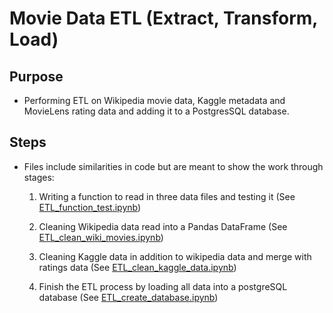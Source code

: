 # Movie Data ETL (Extract, Transform, Load)

## Purpose
- Performing ETL on Wikipedia movie data, Kaggle metadata and MovieLens rating data and adding it to a PostgresSQL database.

## Steps 
- Files include similarities in code but are meant to show the work through stages:
    1. Writing a function to read in three data files and testing it
    (See [ETL_function_test.ipynb](https://github.com/a-memme/Movie_Data_ETL/blob/main/ETL_function_test.ipynb))
    
    2. Cleaning Wikipedia data read into a Pandas DataFrame 
    (See [ETL_clean_wiki_movies.ipynb](https://github.com/a-memme/Movie_Data_ETL/blob/main/ETL_clean_wiki_movies.ipynb))
    
    3. Cleaning Kaggle data in addition to wikipedia data and merge with ratings data 
    (See [ETL_clean_kaggle_data.ipynb](https://github.com/a-memme/Movie_Data_ETL/blob/main/ETL_clean_kaggle_data.ipynb))
    
    4. Finish the ETL process by loading all data into a postgreSQL database 
    (See [ETL_create_database.ipynb](https://github.com/a-memme/Movie_Data_ETL/blob/main/ETL_create_database.ipynb))
